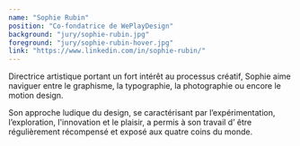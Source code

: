 ```yaml
---
name: "Sophie Rubin"
position: "Co-fondatrice de WePlayDesign"
background: "jury/sophie-rubin.jpg"
foreground: "jury/sophie-rubin-hover.jpg"
link: "https://www.linkedin.com/in/sophie-rubin/"
---
```

Directrice artistique portant un fort intérêt au processus créatif, Sophie aime naviguer entre le graphisme, la typographie, la photographie ou encore le motion design.

Son approche ludique du design, se caractérisant par l’expérimentation, l’exploration, l'innovation et le plaisir, a permis à son travail d’ être régulièrement récompensé et exposé aux quatre coins du monde.
